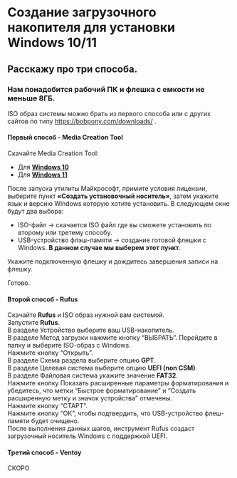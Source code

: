 # Создание загрузочного накопителя для установки Windows 10/11
## Расскажу про три способа.
### Нам понадобится рабочий ПК и флешка с емкости не меньше 8ГБ.

ISO образ системы можно брать из первого способа или с других сайтов по типу https://bobpony.com/downloads/ .


#### Первый способ - Media Creation Tool
Скачайте Media Creation Tool:
- Для [**Windows 10**](https://www.microsoft.com/ru-ru/software-download/windows10)
- Для [**Windows 11**](https://www.microsoft.com/software-download/windows11)

После запуска утилиты Майкрософт, примите условия лицензии, выберите пункт **«Создать установочный носитель»**, затем укажите язык и версию Windows которую хотите установить.
В следующем окне будут два выбора:
- ISO-файл -> скачается ISO файл где вы сможете установить по второму или третему способу.
- USB-устройство флэш-памяти -> создание готовой флешки с Windows. **В данном случае мы выберем этот пункт**.

Укажите подключенную флешку и дождитесь завершения записи на флешку.

Готово.
#### Второй способ - Rufus
Скачайте **Rufus** и ISO образ нужной вам системой.\
Запустите **Rufus**.\
В разделе Устройство выберите ваш USB-накопитель.\
В разделе Метод загрузки нажмите кнопку “ВЫБРАТЬ”.
Перейдите в папку и выберите ISO-образ с Windows.\
Нажмите кнопку “Открыть”.\
В разделе Схема раздела выберите опцию **GPT**.\
В разделе Целевая система выберите опцию **UEFI (non CSM)**.\
В разделе Файловая система укажите значение **FAT32**.\
Нажмите кнопку Показать расширенные параметры форматирования и убедитесь, что метки “Быстрое форматирование” и “Создать расширенную метку и значок устройства” отмечены.\
Нажмите кнопку “СТАРТ”.\
Нажмите кнопку “ОК”, чтобы подтвердить, что USB-устройство флеш-памяти будет очищено.\
После выполнения данных шагов, инструмент Rufus создаст загрузочный носитель Windows с поддержкой UEFI.

#### Третий способ - Ventoy
СКОРО

